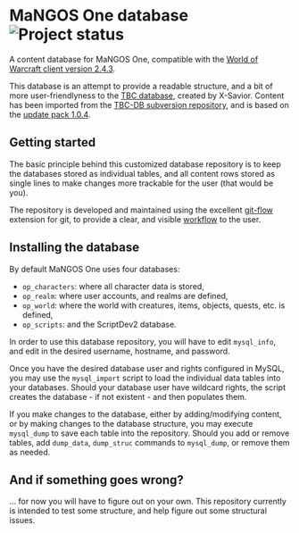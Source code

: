 MaNGOS One database ![Project status](http://stillmaintained.com/TheLuda/mangos-one-database.png)
===================
A content database for MaNGOS One, compatible with the [World of Warcraft client
version 2.4.3][10].

This database is an attempt to provide a readable structure, and a bit of more
user-friendlyness to the [TBC database][1], created by X-Savior.  Content has
been imported from the [TBC-DB subversion repository][2], and is based on the
[update pack 1.0.4][3].

Getting started
---------------
The basic principle behind this customized database repository is to keep the
databases stored as individual tables, and all content rows stored as single
lines to make changes more trackable for the user (that would be you).

The repository is developed and maintained using the excellent [git-flow][20]
extension for git, to provide a clear, and visible [workflow][21] to the user.

Installing the database
-----------------------
By default MaNGOS One uses four databases:

* `op_characters`: where all character data is stored,
* `op_realm`: where user accounts, and realms are defined,
* `op_world`: where the world with creatures, items, objects, quests, etc. is defined,
* `op_scripts`: and the ScriptDev2 database.

In order to use this database repository, you will have to edit `mysql_info`,
and edit in the desired username, hostname, and password.

Once you have the desired database user and rights configured in MySQL, you may
use the `mysql_import` script to load the individual data tables into your
databases.  Should your database user have wildcard rights, the script creates
the database - if not existent - and then populates them.

If you make changes to the database, either by adding/modifying content, or by
making changes to the database structure, you may execute `mysql_dump` to save
each table into the repository.  Should you add or remove tables, add `dump_data`,
`dump_struc` commands to `mysql_dump`, or remove them as needed.

And if something goes wrong?
----------------------------
... for now you will have to figure out on your own.  This repository currently
is intended to test some structure, and help figure out some structural issues.

[1]: http://udb.no-ip.org/index.php/board,146.0.html "TBC database forum section at UDB"
[2]: https://tbc-db.svn.sourceforge.net/svnroot/tbc-db/ "TBC database repository"
[3]: http://udb.no-ip.org/index.php/topic,12421.0.html "TBC database update pack 1.0.4"

[10]: http://eu.blizzard.com/en-gb/games/burningcrusade/ "World of Warcraft: The Burning Crusade"

[20]: https://github.com/nvie/gitflow "git-flow"
[21]: http://nvie.com/posts/a-successful-git-branching-model/ "A successful git branching model"
